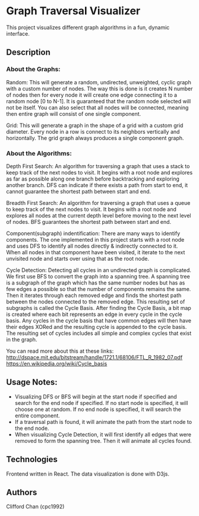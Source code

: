 # Graph Traversal Visualizer

This project visualizes different graph algorithms in a fun, dynamic interface. 

## Description

### About the Graphs:

Random: This will generate a random, undirected, unweighted, cyclic graph with a custom number of nodes. The way this is done is it creates N number of nodes then for every node it will create one edge connecting it to a random node [0 to N-1]. It is guaranteed that the random node selected will not be itself. You can also select that all nodes will be connected, meaning then entire graph will consist of one single component.

Grid: This will generate a graph in the shape of a grid with a custom grid diameter. Every node in a row is connect to its neighbors vertically and horizontally. The grid graph always produces a single component graph.

### About the Algorithms:

Depth First Search: An algorithm for traversing a graph that uses a stack to keep track of the next nodes to visit. It begins with a root node and explores as far as possible along one branch before backtracking and exploring another branch. DFS can indicate if there exists a path from start to end, it cannot guarantee the shortest path between start and end.

Breadth First Search: An algorithm for traversing a graph that uses a queue to keep track of the next nodes to visit. It begins with a root node and explores all nodes at the current depth level before moving to the next level of nodes. BFS guarantees the shortest path between start and end. 

Component(subgraph) indentification: There are many ways to identify components. The one implemented in this project starts with a root node and uses DFS to identify all nodes directly & indirectly connected to it. When all nodes in that component have been visited, it iterate to the next unvisited node and starts over using that as the root node. 

Cycle Detection: Detecting all cycles in an undirected graph is complicated. We first use BFS to convert the graph into a spanning tree. A spanning tree is a subgraph of the graph which has the same number nodes but has as few edges a possible so that the number of components remains the same. Then it iterates through each removed edge and finds the shortest path between the nodes connected to the removed edge. This resulting set of subgraphs is called the Cycle Basis. After finding the Cycle Basis, a bit map is created where each bit represents an edge in every cycle in the cycle basis. Any cycles in the cycle basis that have common edges will then have their edges XORed and the resulting cycle is appended to the cycle basis. The resulting set of cycles includes all simple and complex cycles that exist in the graph. 

You can read more about this at these links: 
http://dspace.mit.edu/bitstream/handle/1721.1/68106/FTL_R_1982_07.pdf
https://en.wikipedia.org/wiki/Cycle_basis 

## Usage Notes:
* Visualizing DFS or BFS will begin at the start node if specified and search for the end node if specified. If no start node is specified, it will choose one at random. If no end node is specified, it will search the entire component.
* If a traversal path is found, it will animate the path from the start node to the end node.
* When visualizing Cycle Detection, it will first identify all edges that were removed to form the spanning tree. Then it will animate all cycles found.

## Technologies

Frontend written in React.
The data visualization is done with D3js.

## Authors

Clifford Chan (cpc1992)

